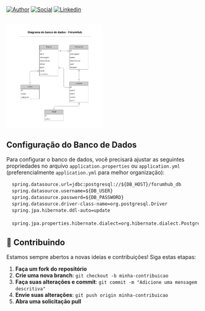 [![Author](https://img.shields.io/badge/Dev-Nadi%20Duno-blueviolet%20)](https://portfolio-nadi.vercel.app/)
[![Social](https://img.shields.io/twitter/follow/nadiduno?label=%40nadiduno&style=social)](https://twitter.com/nadiduno)
[![Linkedin](https://img.shields.io/badge/in-Nadi%20Duno-blue)](https://www.linkedin.com/in/nadiduno/)
<br />
<br />

<div>
  <img 
    alt="Imagem que apresenta o protótipo do site, o qual é um mini portfólio do github nas cores laranja e roxo e fundo branco"
    src="https://github.com/nadiduno/forumhub/blob/main/.github/diagrama.png" 
    width="50%"
  >
  <br />
</div>

## Configuração do Banco de Dados

Para configurar o banco de dados, você precisará ajustar as seguintes propriedades no arquivo `application.properties` ou `application.yml` (preferencialmente `application.yml` para melhor organização):

```xml
  spring.datasource.url=jdbc:postgresql://${DB_HOST}/forumhub_db
  spring.datasource.username=${DB_USER}
  spring.datasource.password=${DB_PASSWORD}
  spring.datasource.driver-class-name=org.postgresql.Driver
  spring.jpa.hibernate.ddl-auto=update

  spring.jpa.properties.hibernate.dialect=org.hibernate.dialect.PostgreSQLDialect
```

## 🙌 Contribuindo

Estamos sempre abertos a novas ideias e contribuições! Siga estas etapas:

1. **Faça um fork do repositório**
2. **Crie uma nova branch**: `git checkout -b minha-contribuicao`
3. **Faça suas alterações e commit**: `git commit -m "Adicione uma mensagem descritiva"`
4. **Envie suas alterações**: `git push origin minha-contribuicao`
5. **Abra uma solicitação pull**
